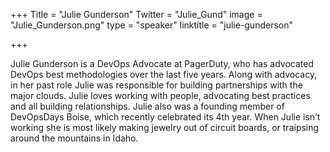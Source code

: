 +++
Title = "Julie Gunderson"
Twitter = "Julie_Gund"
image = "Julie_Gunderson.png"
type = "speaker"
linktitle = "julie-gunderson"

+++

Julie Gunderson is a DevOps Advocate at PagerDuty, who has advocated DevOps best methodologies over the last five years. Along with advocacy, in her past role Julie was responsible for building partnerships with the major clouds. Julie loves working with people, advocating best practices and all building relationships. Julie also was a founding member of DevOpsDays Boise, which recently celebrated its 4th year. When Julie isn’t working she is most likely making jewelry out of circuit boards, or traipsing around the mountains in Idaho.